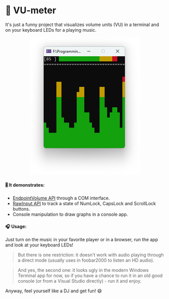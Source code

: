 # 🎵 VU-meter
It's just a funny project that visualizes volume units (VU) in a terminal and on your keyboard LEDs for a playing music.
<p align="center">
  <img alt="zydis logo" src="https://github.com/HoShiMin/VU-meter/blob/main/assets/vu-meter.png">
</p>

#### 🎚️ It demonstrates:
* [EndpointVolume API](https://docs.microsoft.com/en-us/windows/win32/coreaudio/endpointvolume-api) through a COM interface.
* [RawInput API](https://docs.microsoft.com/en-us/windows/win32/inputdev/about-raw-input) to track a state of NumLock, CapsLock and ScrollLock buttons.
* Console manipulation to draw graphs in a console app.

#### 🎧 Usage:
Just turn on the music in your favorite player or in a browser, run the app and look at your keyboard LEDs!  
> But there is one restriction: it doesn't work with audio playing through a direct mode (usually uses in foobar2000 to listen an HD audio).  

> And yes, the second one: it looks ugly in the modern Windows Terminal app for now, so if you have a chance to run it in an old good console (or from a Visual Studio directly) - run it and enjoy.


Anyway, feel yourself like a DJ and get fun! 😄
